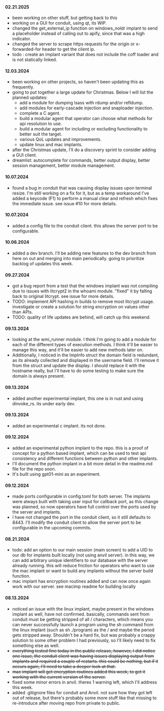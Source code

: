#### 02.21.2025
- been working on other stuff, but getting back to this
- working on a GUI for conduit, using qt, its WIP.
- changed the get_external_ip function on windows_noldr implant to send a placeholder instead of calling out to apify, since that was a high indicator.
- changed the server to scrape https requests for the origin or x-forwarded-for header to get the client ip.
- todo : create an implant variant that does not include the coff loader and is not statically linked.

#### 12.03.2024
- been working on other projects, so haven't been updating this as frequently.
- going to put together a large update for Christmas. Below I will list the planned updates:
    - add a module for dumping lsass with rdump and/or refldump.
    - add modules for early-cascade injection and snaploader injection.
    - complete a C agent.
    - build a modular agent that operator can choose what methods for api resolution to use.
    - build a modular agent for including or excluding functionality to better suit the target.
    - various QoL updates and improvements.
    - update linux and mac implants.
- after the Christmas update, I'll do a discovery sprint to consider adding a GUI client.
- dreamlist: autocomplete for commands, better output display, better session management, better module management.

#### 10.07.2024
- found a bug in conduit that was causing display issues upon terminal resize. I'm still working on a fix for it, but as a temp workaround I've added a keycode (F1) to perform a manual clear and refresh which fixes the immediate issue. see issue #10 for more details.

#### 10.07.2024
- added a config file to the conduit client. this allows the server port to be configurable.

#### 10.06.2024
- added a dev branch. I'll be adding new features to the dev branch from here on out and merging into main periodically. going to prioritize backlog of updates this week.

#### 09.27.2024
- got a bug report from a test that the windows implant was not compiling due to issues with litcrypt2 in the whoami module. "fixed" it by falling back to original litcrypt. see issue for more details.
- TODO: implement API hashing in builds to remove most litcrypt usage. investigate or create a solution for string encryption on values other than APIs.
- TODO: quality of life updates are behind, will catch up this weekend.

#### 09.13.2024
- looking at the wmi_runner module. I think I'm going to add a module for each of the different types of execution methods. I think it'll be easier to manage this way, and it'll be easier to add new methods later on.
- Additionally, I noticed in the ImpInfo struct the domain field is redundant, as its already collected and displayed in the username field. I'll remove it from the struct and update the display. I should replace it with the hostname really, but I'll have to do some testing to make sure the domain is always present.

#### 09.13.2024
- added another experimental implant, this one is in rust and using dinvoke_rs. its under early dev.

#### 09.13.2024
- added an experimental c implant. its not done.

#### 09.12.2024
- added an experimental python implant to the repo. this is a proof of concept for a python based implant, which can be used to test api consistency and different functions between python and other implants.
- I'll document the python implant in a bit more detail in the readme.md file for the repo soon.
- It's built using gpt01-mini as an experiment.

#### 09.12.2024
 - made ports configurable in config.toml for both server. The implants were always built with taking user input for callback port, as this change was planned, so now operators have full control over the ports used by the server and implants.
 - I have not changed the port in the conduit client, so it still defaults to 8443. I'll modify the conduit client to allow the server port to be configurable in the upcoming commits.

#### 08.21.2024
- todo: add an option to our main session (main screen) to add a UID to our db for implants built locally (not using anvil server). in this way, we can add arbitrary unique identifiers to our database with the server already running. this will reduce friction for operators who want to use the mac implant or want to build any implants without the server build function.
- mac implant has encryption routines added and can now once again work with our server. see macimp readme for building locally

#### 08.13.2024
- noticed an issue with the linux implant, maybe present in the windows implant as well, have not confirmed. basically, commands sent from conduit must be getting stripped of all / characters, which means you can never successfully launch a program using the sh command from the linux implant (such as sh ./program) as the / and maybe the period gets stripped away. Shouldn't be a hard fix, but was probably a crappy solution to some other problem I had previously, so I'll likely need to fix something else as well.
- ~~everything tested fine today in the public release, however, I did notice one issue, the conduit client was having issues displaying output from implants and required a couple of restarts. this could be nothing, but if it occurs again, I'll need to take a deeper look at that.~~
- ~~mac implant will get encryption routines added this week, to get it working with the current version of the server.~~
- fixed some minor errors in anvil. theres 1 warning left, which I'll address this week.
- added .gitignore files for conduit and Anvil. not sure how they got left out of release, but there's probably some more stuff like that missing to re-introduce after moving repo from private to public.